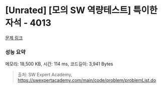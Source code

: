 # [Unrated] [모의 SW 역량테스트] 특이한 자석 - 4013 

[문제 링크](https://swexpertacademy.com/main/code/problem/problemDetail.do?contestProbId=AWIeV9sKkcoDFAVH) 

### 성능 요약

메모리: 18,500 KB, 시간: 114 ms, 코드길이: 3,941 Bytes



> 출처: SW Expert Academy, https://swexpertacademy.com/main/code/problem/problemList.do
